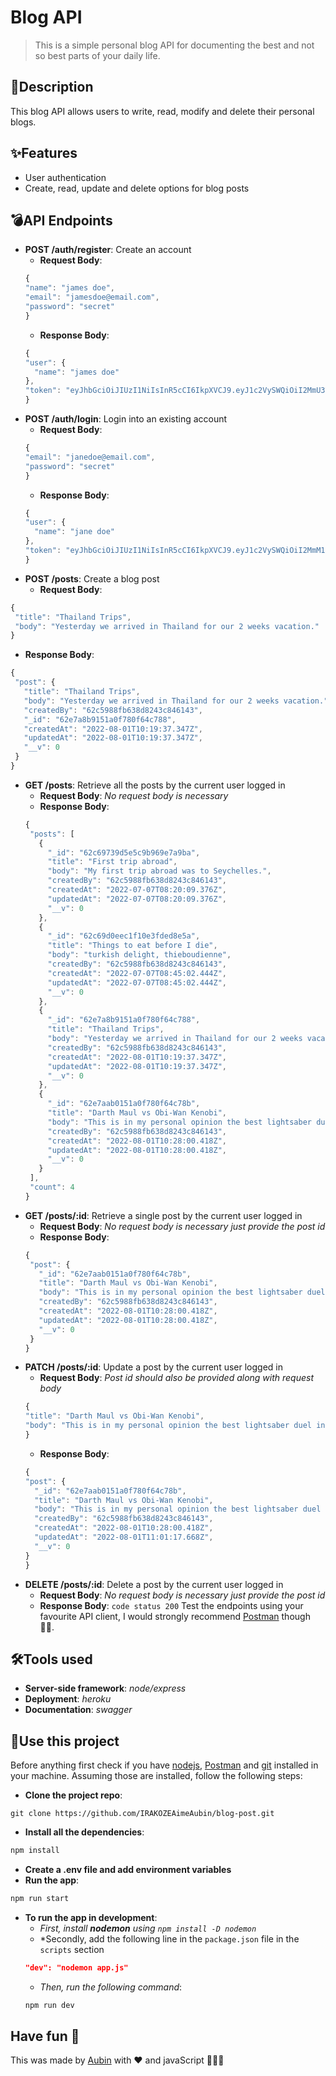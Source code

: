 # Blog API
> This is a simple personal blog API for documenting the best and not so best parts of your daily life.
## 📃Description
This blog API allows users to write, read, modify and delete their personal blogs.
## ✨Features
* User authentication
* Create, read, update and delete options for blog posts
## 💣API Endpoints
* **POST /auth/register**: Create an account
  * **Request Body**:
  ```js
  {
  "name": "james doe",
  "email": "jamesdoe@email.com",
  "password": "secret"
  }
  ```
  * **Response Body**:
  ```js
  {
  "user": {
    "name": "james doe"
  },
  "token": "eyJhbGciOiJIUzI1NiIsInR5cCI6IkpXVCJ9.eyJ1c2VySWQiOiI2MmU3YTNmNDE1MWEwZjc4MGY2NGM3ODUiLCJuYW1lIjoiamFtZXMgZG9lIiwiaWF0IjoxNjU5MzQ3OTU2LCJleHAiOjE2NjE5Mzk5NTZ9.2C06hNRRD9jjSaO5qv8OdyY5N5j-yAlFj8AY5q9oQ8M"
  }
  ```
* **POST /auth/login**: Login into an existing account
  * **Request Body**:
  ```js
  {
  "email": "janedoe@email.com",
  "password": "secret"
  }
  ```
  * **Response Body**:
  ```js
  {
  "user": {
    "name": "jane doe"
  },
  "token": "eyJhbGciOiJIUzI1NiIsInR5cCI6IkpXVCJ9.eyJ1c2VySWQiOiI2MmM1OTg4ZmI2MzhkODI0M2M4NDYxNDMiLCJuYW1lIjoiamFuZSBkb2UiLCJpYXQiOjE2NTkzNDg4MDcsImV4cCI6MTY2MTk0MDgwN30.NBOmSpH0d5bdlEsZdqBHEFeoKFJwkcUG2CcPh3nGc1Q"
  }
  ```
* **POST /posts**: Create a blog post
  * **Request Body**:
 ```js
 {
  "title": "Thailand Trips",
  "body": "Yesterday we arrived in Thailand for our 2 weeks vacation."
 }
 ```
 * **Response Body**:
 ```js
 {
  "post": {
    "title": "Thailand Trips",
    "body": "Yesterday we arrived in Thailand for our 2 weeks vacation.",
    "createdBy": "62c5988fb638d8243c846143",
    "_id": "62e7a8b9151a0f780f64c788",
    "createdAt": "2022-08-01T10:19:37.347Z",
    "updatedAt": "2022-08-01T10:19:37.347Z",
    "__v": 0
  }
 }
 ```
* **GET /posts**: Retrieve all the posts by the current user logged in
  * **Request Body**: *No request body is necessary*
  * **Response Body**:
   ```js
   {
    "posts": [
      {
        "_id": "62c69739d5e5c9b969e7a9ba",
        "title": "First trip abroad",
        "body": "My first trip abroad was to Seychelles.",
        "createdBy": "62c5988fb638d8243c846143",
        "createdAt": "2022-07-07T08:20:09.376Z",
        "updatedAt": "2022-07-07T08:20:09.376Z",
        "__v": 0
      },
      {
        "_id": "62c69d0eec1f10e3fded8e5a",
        "title": "Things to eat before I die",
        "body": "turkish delight, thieboudienne",
        "createdBy": "62c5988fb638d8243c846143",
        "createdAt": "2022-07-07T08:45:02.444Z",
        "updatedAt": "2022-07-07T08:45:02.444Z",
        "__v": 0
      },
      {
        "_id": "62e7a8b9151a0f780f64c788",
        "title": "Thailand Trips",
        "body": "Yesterday we arrived in Thailand for our 2 weeks vacation.",
        "createdBy": "62c5988fb638d8243c846143",
        "createdAt": "2022-08-01T10:19:37.347Z",
        "updatedAt": "2022-08-01T10:19:37.347Z",
        "__v": 0
      },
      {
        "_id": "62e7aab0151a0f780f64c78b",
        "title": "Darth Maul vs Obi-Wan Kenobi",
        "body": "This is in my personal opinion the best lightsaber duel in the whole Star Wars franchise.",
        "createdBy": "62c5988fb638d8243c846143",
        "createdAt": "2022-08-01T10:28:00.418Z",
        "updatedAt": "2022-08-01T10:28:00.418Z",
        "__v": 0
      }
    ],
    "count": 4
   }
   ```
* **GET /posts/:id**: Retrieve a single post by the current user logged in
  * **Request Body**: *No request body is necessary just provide the post id*
  * **Response Body**:
   ```js
   {
    "post": {
      "_id": "62e7aab0151a0f780f64c78b",
      "title": "Darth Maul vs Obi-Wan Kenobi",
      "body": "This is in my personal opinion the best lightsaber duel in the whole Star Wars franchise.",
      "createdBy": "62c5988fb638d8243c846143",
      "createdAt": "2022-08-01T10:28:00.418Z",
      "updatedAt": "2022-08-01T10:28:00.418Z",
      "__v": 0
    }
   }
   ```
* **PATCH /posts/:id**: Update a post by the current user logged in
  * **Request Body**: *Post id should also be provided along with request body*
  ```js
  {
  "title": "Darth Maul vs Obi-Wan Kenobi",
  "body": "This is in my personal opinion the best lightsaber duel in the whole Star Wars franchise to this day."
  }
  ```
  * **Response Body**:
  ```js
  {
  "post": {
    "_id": "62e7aab0151a0f780f64c78b",
    "title": "Darth Maul vs Obi-Wan Kenobi",
    "body": "This is in my personal opinion the best lightsaber duel in the whole Star Wars franchise to this day.",
    "createdBy": "62c5988fb638d8243c846143",
    "createdAt": "2022-08-01T10:28:00.418Z",
    "updatedAt": "2022-08-01T11:01:17.668Z",
    "__v": 0
  }
  }
  ```
* **DELETE /posts/:id**: Delete a post by the current user logged in
  * **Request Body**: *No request body is necessary just provide the post id*
  * **Response Body**: `code status 200`
Test the endpoints using your favourite API client, I would strongly recommend [Postman](https://www.postman.com/ "Postman") though ✌🏿.
## 🛠Tools used
* **Server-side framework**: *node/express*
* **Deployment**: *heroku*
* **Documentation**: *swagger*
## 🔩Use this project
Before anything first check if you have [nodejs](https://nodejs.org/en/download/ "nodejs"), [Postman](https://www.postman.com/ "Postman") and [git](https://git-scm.com/downloads "git") installed in your machine.
Assuming those are installed, follow the following steps:
* **Clone the project repo**:
```git
git clone https://github.com/IRAKOZEAimeAubin/blog-post.git
```
* **Install all the dependencies**:
```bash
npm install
```
* **Create a .env file and add environment variables**
* **Run the app**:
```bash
npm run start
```
* **To run the app in development**:
  * *First, install **nodemon** using `npm install -D nodemon`*
  * *Secondly, add the following line in the `package.json` file in the `scripts` section
  ```json
  "dev": "nodemon app.js"
  ```
  * *Then, run the following command*:
  ```bash
  npm run dev
  ```
Have fun 🎉
---
This was made by [Aubin](https://github.com/IRAKOZEAimeAubin "Aubin") with ❤ and javaScript 👨🏿‍💻
